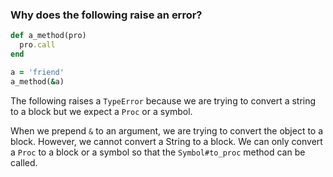 ### Why does the following raise an error?

```ruby
def a_method(pro)
  pro.call
end

a = 'friend'
a_method(&a)
```

The following raises a `TypeError` because we are trying to convert a string to a block but we expect a `Proc` or a symbol.

When we prepend `&` to an argument, we are trying to convert the object to a block. However, we cannot convert a String to a block. We can only convert a `Proc` to a block or a symbol so that the `Symbol#to_proc` method can be called.
